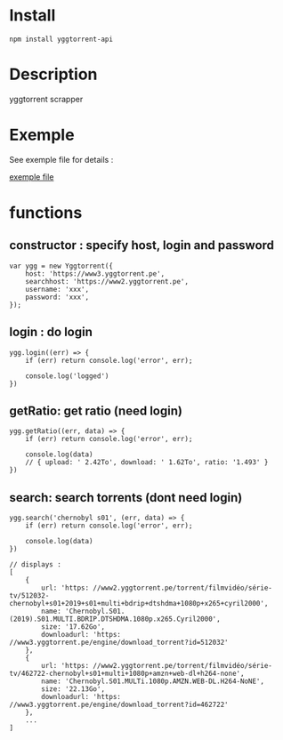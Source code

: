 # Install

    npm install yggtorrent-api

# Description

yggtorrent scrapper

# Exemple

See exemple file for details : 

[exemple file](exemple.js)

# functions

## constructor : specify host, login and password

    var ygg = new Yggtorrent({
        host: 'https://www3.yggtorrent.pe',
        searchhost: 'https://www2.yggtorrent.pe',
        username: 'xxx',
        password: 'xxx',
    });

## login : do login

    ygg.login((err) => {
        if (err) return console.log('error', err);

        console.log('logged')
    })

## getRatio: get ratio (need login)

    ygg.getRatio((err, data) => {
        if (err) return console.log('error', err);

        console.log(data)
        // { upload: ' 2.42To', download: ' 1.62To', ratio: '1.493' }
    })

## search: search torrents (dont need login)

    ygg.search('chernobyl s01', (err, data) => {
        if (err) return console.log('error', err);

        console.log(data)
    })

    // displays :
    [
        {
            url: 'https: //www2.yggtorrent.pe/torrent/filmvidéo/série-tv/512032-chernobyl+s01+2019+s01+multi+bdrip+dtshdma+1080p+x265+cyril2000',
            name: 'Chernobyl.S01.(2019).S01.MULTI.BDRIP.DTSHDMA.1080p.x265.Cyril2000',
            size: '17.62Go',
            downloadurl: 'https: //www3.yggtorrent.pe/engine/download_torrent?id=512032'
        },
        {
            url: 'https: //www2.yggtorrent.pe/torrent/filmvidéo/série-tv/462722-chernobyl+s01+multi+1080p+amzn+web-dl+h264-none',
            name: 'Chernobyl.S01.MULTi.1080p.AMZN.WEB-DL.H264-NoNE',
            size: '22.13Go',
            downloadurl: 'https: //www3.yggtorrent.pe/engine/download_torrent?id=462722'
        },
        ...
    ]
